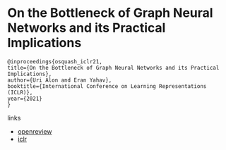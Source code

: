 # On the Bottleneck of Graph Neural Networks and its Practical Implications

```
@inproceedings{osquash_iclr21,
title={On the Bottleneck of Graph Neural Networks and its Practical Implications},
author={Uri Alon and Eran Yahav},
booktitle={International Conference on Learning Representations (ICLR)},
year={2021}
}
```

links
- [openreview](https://openreview.net/forum?id=i80OPhOCVH2)
- [iclr](https://iclr.cc/virtual/2021/poster/2575)
